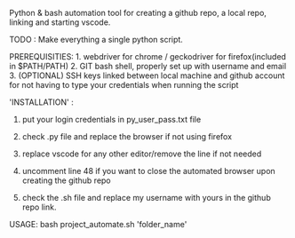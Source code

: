 Python & bash automation tool for creating a github repo, a local repo, linking and starting vscode.

TODO : Make everything a single python script.

PREREQUISITIES: 1. webdriver for chrome / geckodriver for firefox(included in $PATH/PATH)
                2. GIT bash shell, properly set up with username and email
                3. (OPTIONAL) SSH keys linked between local machine and github account for not having to type your credentials when running the script


'INSTALLATION' : 

1) put your login credentials in py_user_pass.txt file

2) check .py file and replace the browser if not using firefox

3) replace vscode for any other editor/remove the line if not needed

4) uncomment line 48 if you want to close the automated browser upon creating the github repo

5) check the .sh file and replace my username with yours in the github repo link.

USAGE: bash project_automate.sh 'folder_name'